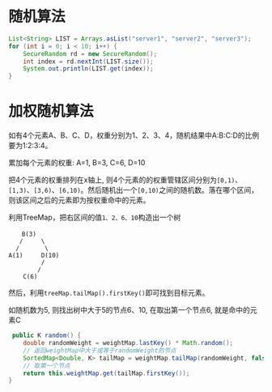# 随机算法

```java
List<String> LIST = Arrays.asList("server1", "server2", "server3");
for (int i = 0; i < 10; i++) {
    SecureRandom rd = new SecureRandom();
    int index = rd.nextInt(LIST.size());
    System.out.println(LIST.get(index));
}
```

# 加权随机算法

如有4个元素A、B、C、D，权重分别为1、2、3、4，随机结果中A:B:C:D的比例要为1:2:3:4。

累加每个元素的权重: A=1, B=3, C=6, D=10

把4个元素的权重排列在x轴上, 则4个元素的的权重管辖区间分别为`[0,1)`、`[1,3)`、`[3,6)`、`[6,10)`。然后随机出一个`[0,10)`之间的随机数。落在哪个区间，则该区间之后的元素即为按权重命中的元素。

利用TreeMap，把右区间的值`1、2、6、10`构造出一个树

```
　  B(3)
   /     \
  /       \
A(1)     D(10)
         /
        /
    C(6)
```

然后，利用`treeMap.tailMap().firstKey()`即可找到目标元素。

如随机数为5, 则找出树中大于5的节点6、10, 在取出第一个节点6, 就是命中的元素C

```java
 public K random() {
    double randomWeight = weightMap.lastKey() * Math.random();
    // 返回weightMap中大于或等于randomWeight的节点
    SortedMap<Double, K> tailMap = weightMap.tailMap(randomWeight, false);
    // 取第一个节点
    return this.weightMap.get(tailMap.firstKey());
}
```
